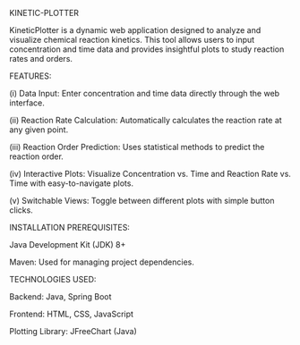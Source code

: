 KINETIC-PLOTTER

KineticPlotter is a dynamic web application designed to analyze and visualize chemical reaction kinetics.
This tool allows users to input concentration and time data and provides insightful plots to study reaction rates and orders.


FEATURES:

(i)   Data Input: Enter concentration and time data directly through the web interface.

(ii)  Reaction Rate Calculation: Automatically calculates the reaction rate at any given point.

(iii) Reaction Order Prediction: Uses statistical methods to predict the reaction order.

(iv)  Interactive Plots: Visualize Concentration vs. Time and Reaction Rate vs. Time with easy-to-navigate plots.

(v)   Switchable Views: Toggle between different plots with simple button clicks.


INSTALLATION PREREQUISITES:

Java Development Kit (JDK) 8+

Maven: Used for managing project dependencies.


TECHNOLOGIES USED:

Backend: Java, Spring Boot

Frontend: HTML, CSS, JavaScript

Plotting Library: JFreeChart (Java)



